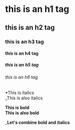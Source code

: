 # this is an h1 tag
## this is an h2 tag
### this is an h3 tag
#### this is an h4 tag
##### this is an h5 tag
###### this is an h6 tag

*This is italics <br>
_This is also italics

**This is bold** <br>
__This is also bold__

_**Let's combine bold and italics**
